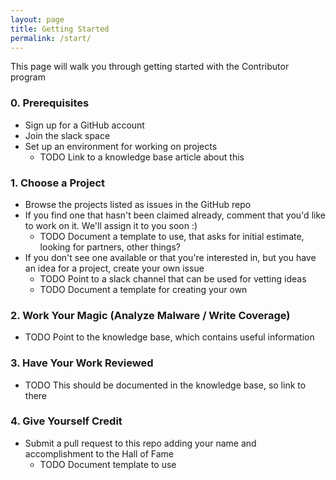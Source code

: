 ```yaml
---
layout: page
title: Getting Started
permalink: /start/
---
```

This page will walk you through getting started with the Contributor program

### 0. Prerequisites
 - Sign up for a GitHub account
 - Join the slack space
 - Set up an environment for working on projects
    - TODO Link to a knowledge base article about this

### 1. Choose a Project
 - Browse the projects listed as issues in the GitHub repo
 - If you find one that hasn't been claimed already, comment that you'd like to work on it.  We'll assign it to you soon :)
    - TODO Document a template to use, that asks for initial estimate, looking for partners, other things?
 - If you don't see one available or that you're interested in, but you have an idea for a project, create your own issue
    - TODO Point to a slack channel that can be used for vetting ideas
    - TODO Document a template for creating your own

### 2. Work Your Magic (Analyze Malware / Write Coverage)
 - TODO Point to the knowledge base, which contains useful information

### 3. Have Your Work Reviewed
 - TODO This should be documented in the knowledge base, so link to there

### 4. Give Yourself Credit
 - Submit a pull request to this repo adding your name and accomplishment
   to the Hall of Fame
    - TODO Document template to use
